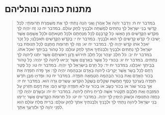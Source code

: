 # מתנות כהונה ונוהליהם

> במדבר יח ח: וַיְדַבֵּר יְהוָה אֶל אַהֲרֹן וַאֲנִי הִנֵּה נָתַתִּי לְךָ אֶת מִשְׁמֶרֶת תְּרוּמֹתָי:  לְכָל קָדְשֵׁי בְנֵי יִשְׂרָאֵל לְךָ נְתַתִּים לְמָשְׁחָה וּלְבָנֶיךָ לְחָק עוֹלָם.
> במדבר יח ט: זֶה יִהְיֶה לְךָ מִקֹּדֶשׁ הַקֳּדָשִׁים מִן הָאֵשׁ:  כָּל קָרְבָּנָם לְכָל מִנְחָתָם וּלְכָל חַטָּאתָם וּלְכָל אֲשָׁמָם אֲשֶׁר יָשִׁיבוּ לִי קֹדֶשׁ קָדָשִׁים לְךָ הוּא וּלְבָנֶיךָ.
> במדבר יח י: בְּקֹדֶשׁ הַקֳּדָשִׁים תֹּאכְלֶנּוּ; כָּל זָכָר יֹאכַל אֹתוֹ קֹדֶשׁ יִהְיֶה לָּךְ.
> במדבר יח יא: וְזֶה לְּךָ תְּרוּמַת מַתָּנָם לְכָל תְּנוּפֹת בְּנֵי יִשְׂרָאֵל לְךָ נְתַתִּים וּלְבָנֶיךָ וְלִבְנֹתֶיךָ אִתְּךָ לְחָק עוֹלָם:  כָּל טָהוֹר בְּבֵיתְךָ יֹאכַל אֹתוֹ.
> במדבר יח יב: כֹּל חֵלֶב יִצְהָר וְכָל חֵלֶב תִּירוֹשׁ וְדָגָן רֵאשִׁיתָם אֲשֶׁר יִתְּנוּ לַיהוָה לְךָ נְתַתִּים.
> במדבר יח יג: בִּכּוּרֵי כָּל אֲשֶׁר בְּאַרְצָם אֲשֶׁר יָבִיאוּ לַיהוָה לְךָ יִהְיֶה:  כָּל טָהוֹר בְּבֵיתְךָ יֹאכְלֶנּוּ.
> במדבר יח יד: כָּל חֵרֶם בְּיִשְׂרָאֵל לְךָ יִהְיֶה.
> במדבר יח טו: כָּל פֶּטֶר רֶחֶם לְכָל בָּשָׂר אֲשֶׁר יַקְרִיבוּ לַיהוָה בָּאָדָם וּבַבְּהֵמָה יִהְיֶה לָּךְ:  אַךְ פָּדֹה תִפְדֶּה אֵת בְּכוֹר הָאָדָם וְאֵת בְּכוֹר הַבְּהֵמָה הַטְּמֵאָה תִּפְדֶּה.
> במדבר יח טז: וּפְדוּיָו מִבֶּן חֹדֶשׁ תִּפְדֶּה בְּעֶרְכְּךָ כֶּסֶף חֲמֵשֶׁת שְׁקָלִים בְּשֶׁקֶל הַקֹּדֶשׁ:  עֶשְׂרִים גֵּרָה הוּא.
> במדבר יח יז: אַךְ בְּכוֹר שׁוֹר אוֹ בְכוֹר כֶּשֶׂב אוֹ בְכוֹר עֵז לֹא תִפְדֶּה קֹדֶשׁ הֵם:  אֶת דָּמָם תִּזְרֹק עַל הַמִּזְבֵּחַ וְאֶת חֶלְבָּם תַּקְטִיר אִשֶּׁה לְרֵיחַ נִיחֹחַ לַיהוָה.
> במדבר יח יח: וּבְשָׂרָם יִהְיֶה לָּךְ:  כַּחֲזֵה הַתְּנוּפָה וּכְשׁוֹק הַיָּמִין לְךָ יִהְיֶה.
> במדבר יח יט: כֹּל תְּרוּמֹת הַקֳּדָשִׁים אֲשֶׁר יָרִימוּ בְנֵי יִשְׂרָאֵל לַיהוָה נָתַתִּי לְךָ וּלְבָנֶיךָ וְלִבְנֹתֶיךָ אִתְּךָ לְחָק עוֹלָם:  בְּרִית מֶלַח עוֹלָם הִוא לִפְנֵי יְהוָה לְךָ וּלְזַרְעֲךָ אִתָּךְ. 
 

